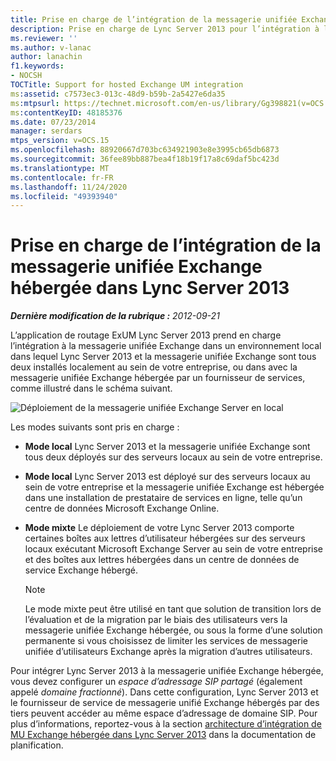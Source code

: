 ```yaml
---
title: Prise en charge de l’intégration de la messagerie unifiée Exchange hébergée dans Lync Server 2013
description: Prise en charge de Lync Server 2013 pour l’intégration à la messagerie unifiée Exchange hébergée.
ms.reviewer: ''
ms.author: v-lanac
author: lanachin
f1.keywords:
- NOCSH
TOCTitle: Support for hosted Exchange UM integration
ms:assetid: c7573ec3-013c-48d9-b59b-2a5427e6da35
ms:mtpsurl: https://technet.microsoft.com/en-us/library/Gg398821(v=OCS.15)
ms:contentKeyID: 48185376
ms.date: 07/23/2014
manager: serdars
mtps_version: v=OCS.15
ms.openlocfilehash: 88920667d703bc634921903e8e3995cb65db6873
ms.sourcegitcommit: 36fee89bb887bea4f18b19f17a8c69daf5bc423d
ms.translationtype: MT
ms.contentlocale: fr-FR
ms.lasthandoff: 11/24/2020
ms.locfileid: "49393940"
---
```

# <a name="support-for-hosted-exchange-um-integration-in-lync-server-2013"></a>Prise en charge de l’intégration de la messagerie unifiée Exchange hébergée dans Lync Server 2013

<div data-xmlns="http://www.w3.org/1999/xhtml">

<div class="topic" data-xmlns="http://www.w3.org/1999/xhtml" data-msxsl="urn:schemas-microsoft-com:xslt" data-cs="https://msdn.microsoft.com/">

<div data-asp="https://msdn2.microsoft.com/asp">



</div>

<div id="mainSection">

<div id="mainBody">

<span> </span>

_**Dernière modification de la rubrique :** 2012-09-21_

L’application de routage ExUM Lync Server 2013 prend en charge l’intégration à la messagerie unifiée Exchange dans un environnement local dans lequel Lync Server 2013 et la messagerie unifiée Exchange sont tous deux installés localement au sein de votre entreprise, ou dans avec la messagerie unifiée Exchange hébergée par un fournisseur de services, comme illustré dans le schéma suivant.

![Déploiement de la messagerie unifiée Exchange Server en local](images/Gg398821.d6498eb9-87ee-40f3-8ecd-852f91546590(OCS.15).jpg "Déploiement de la messagerie unifiée Exchange Server en local")

Les modes suivants sont pris en charge :

  - **Mode local**   Lync Server 2013 et la messagerie unifiée Exchange sont tous deux déployés sur des serveurs locaux au sein de votre entreprise.

  - **Mode local**   Lync Server 2013 est déployé sur des serveurs locaux au sein de votre entreprise et la messagerie unifiée Exchange est hébergée dans une installation de prestataire de services en ligne, telle qu’un centre de données Microsoft Exchange Online.

  - **Mode mixte**   Le déploiement de votre Lync Server 2013 comporte certaines boîtes aux lettres d’utilisateur hébergées sur des serveurs locaux exécutant Microsoft Exchange Server au sein de votre entreprise et des boîtes aux lettres hébergées dans un centre de données de service Exchange hébergé.
    
    <div>
    

    > [!NOTE]  
    > Le mode mixte peut être utilisé en tant que solution de transition lors de l’évaluation et de la migration par le biais des utilisateurs vers la messagerie unifiée Exchange hébergée, ou sous la forme d’une solution permanente si vous choisissez de limiter les services de messagerie unifiée d’utilisateurs Exchange après la migration d’autres utilisateurs.

    
    </div>

Pour intégrer Lync Server 2013 à la messagerie unifiée Exchange hébergée, vous devez configurer un *espace d’adressage SIP partagé* (également appelé *domaine fractionné*). Dans cette configuration, Lync Server 2013 et le fournisseur de service de messagerie unifié Exchange hébergés par des tiers peuvent accéder au même espace d’adressage de domaine SIP. Pour plus d’informations, reportez-vous à la section [architecture d’intégration de MU Exchange hébergée dans Lync Server 2013](lync-server-2013-hosted-exchange-um-integration-architecture.md) dans la documentation de planification.

</div>

<span> </span>

</div>

</div>

</div>

